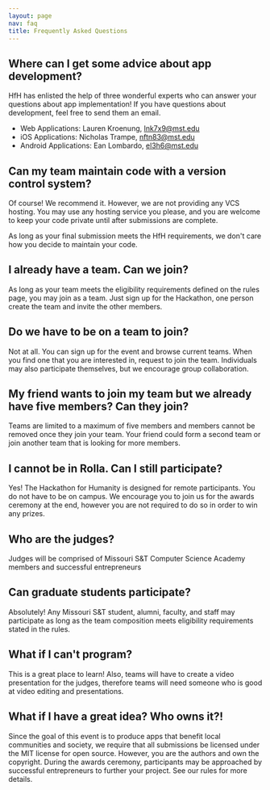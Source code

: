 ```yaml
---
layout: page
nav: faq
title: Frequently Asked Questions
---
```


## Where can I get some advice about app development?

HfH has enlisted the help of three wonderful experts who can answer
your questions about app implementation! If you have questions about
development, feel free to send them an email.

* Web Applications: Lauren Kroenung, lnk7x9@mst.edu
* iOS Applications: Nicholas Trampe, nftn83@mst.edu
* Android Applications: Ean Lombardo, el3h6@mst.edu


## Can my team maintain code with a version control system?

Of course! We recommend it. However, we are not providing any VCS
hosting. You may use any hosting service you please, and you are
welcome to keep your code private until after submissions are
complete.

As long as your final submission meets the HfH requirements, we don't
care how you decide to maintain your code.


## I already have a team. Can we join?

As long as your team meets the eligibility requirements defined on the rules page, you may join as a team. Just sign up for the Hackathon, one person create the team and invite the other members.

## Do we have to be on a team to join?

Not at all. You can sign up for the event and browse current teams. When you find one that you are interested in, request to join the team. Individuals may also participate themselves, but we encourage group collaboration.

## My friend wants to join my team but we already have five members? Can they join?

Teams are limited to a maximum of five members and members cannot be removed once they join your team. Your friend could form a second team or join another team that is looking for more members.

## I cannot be in Rolla. Can I still participate?

Yes! The Hackathon for Humanity is designed for remote participants. You do not have to be on campus. We encourage you to join us for the awards ceremony at the end, however you are not required to do so in order to win any prizes.

## Who are the judges?

Judges will be comprised of Missouri S&T Computer Science Academy members and successful entrepreneurs

## Can graduate students participate?

Absolutely! Any Missouri S&T student, alumni, faculty, and staff may participate as long as the team composition meets eligibility requirements stated in the rules.

## What if I can't program?

This is a great place to learn! Also, teams will have to create a video presentation for the judges, therefore teams will need someone who is good at video editing and presentations.

## What if I have a great idea? Who owns it?!

Since the goal of this event is to produce apps that benefit local communities and society, we require that all submissions be licensed under the MIT license for open source. However, you are the authors and own the copyright. During the awards ceremony, participants may be approached by successful entrepreneurs to further your project. See our rules for more details.
